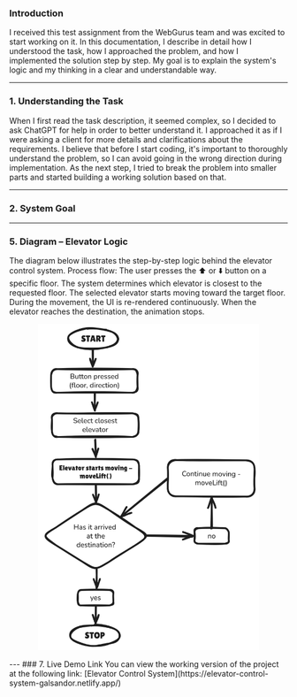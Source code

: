 ### Introduction

I received this test assignment from the WebGurus team and was excited to start working on it.
In this documentation, I describe in detail how I understood the task, how I approached the problem, and how I implemented the solution step by step.
My goal is to explain the system's logic and my thinking in a clear and understandable way.

---

### 1. Understanding the Task

When I first read the task description, it seemed complex, so I decided to ask ChatGPT for help in order to better understand it.
I approached it as if I were asking a client for more details and clarifications about the requirements.
I believe that before I start coding, it's important to thoroughly understand the problem, so I can avoid going in the wrong direction during implementation.
As the next step, I tried to break the problem into smaller parts and started building a working solution based on that.

---

### 2. System Goal

---

### 5. Diagram – Elevator Logic

The diagram below illustrates the step-by-step logic behind the elevator control system.
Process flow:
The user presses the ⬆️ or ⬇️ button on a specific floor.
The system determines which elevator is closest to the requested floor.
The selected elevator starts moving toward the target floor.
During the movement, the UI is re-rendered continuously.
When the elevator reaches the destination, the animation stops.
<p align="center">
<img src="https://raw.githubusercontent.com/galsandor2012/elevator-control-system/main/elevator-logic-diagram.png" width="400" />
</p>
---
### 7. Live Demo Link
You can view the working version of the project at the following link: [Elevator Control System](https://elevator-control-system-galsandor.netlify.app/)



